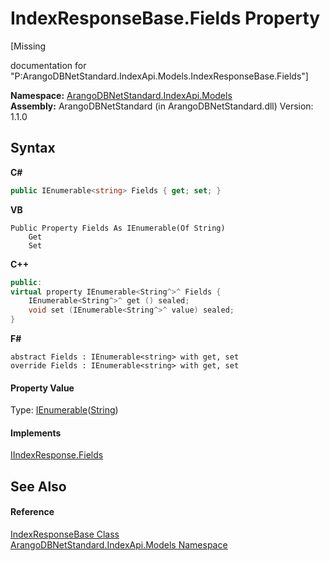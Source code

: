# IndexResponseBase.Fields Property 
 

\[Missing <summary> documentation for "P:ArangoDBNetStandard.IndexApi.Models.IndexResponseBase.Fields"\]

**Namespace:**&nbsp;<a href="215740c9-85fc-74fa-998d-14b49b842d56">ArangoDBNetStandard.IndexApi.Models</a><br />**Assembly:**&nbsp;ArangoDBNetStandard (in ArangoDBNetStandard.dll) Version: 1.1.0

## Syntax

**C#**<br />
``` C#
public IEnumerable<string> Fields { get; set; }
```

**VB**<br />
``` VB
Public Property Fields As IEnumerable(Of String)
	Get
	Set
```

**C++**<br />
``` C++
public:
virtual property IEnumerable<String^>^ Fields {
	IEnumerable<String^>^ get () sealed;
	void set (IEnumerable<String^>^ value) sealed;
}
```

**F#**<br />
``` F#
abstract Fields : IEnumerable<string> with get, set
override Fields : IEnumerable<string> with get, set
```


#### Property Value
Type: <a href="https://docs.microsoft.com/dotnet/api/system.collections.generic.ienumerable-1" target="_blank" rel="noopener noreferrer">IEnumerable</a>(<a href="https://docs.microsoft.com/dotnet/api/system.string" target="_blank" rel="noopener noreferrer">String</a>)

#### Implements
<a href="ccb4a8f0-716b-11b9-7425-7d74c6439743">IIndexResponse.Fields</a><br />

## See Also


#### Reference
<a href="0197f740-7c40-7008-544f-0c999e147387">IndexResponseBase Class</a><br /><a href="215740c9-85fc-74fa-998d-14b49b842d56">ArangoDBNetStandard.IndexApi.Models Namespace</a><br />